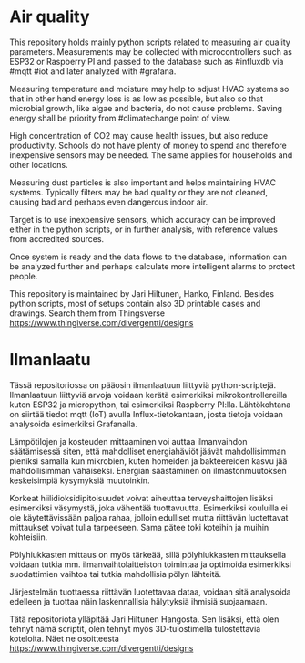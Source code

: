 # Air quality
This repository holds mainly python scripts related to measuring air quality parameters. Measurements may be collected with microcontrollers such as ESP32 or Raspberry PI and passed to the database such as #influxdb via #mqtt #iot and later analyzed with #grafana.

Measuring temperature and moisture may help to adjust HVAC systems so that in other hand energy loss is as low as possible, but also so that microbial growth, like algae and bacteria, do not cause problems.  Saving energy shall be priority from #climatechange point of view.

High concentration of CO2 may cause health issues, but also reduce productivity. Schools do not have plenty of money to spend and therefore inexpensive sensors may be needed. The same applies for households and other locations. 

Measuring dust particles is also important and helps maintaining HVAC systems. Typically filters may be bad quality or they are not cleaned, causing bad and perhaps even dangerous indoor air.

Target is to use inexpensive sensors, which accuracy can be improved either in the python scripts, or in further analysis, with reference values from accredited sources. 

Once system is ready and the data flows to the database, information can be analyzed further and perhaps calculate more intelligent alarms to protect people.

This repository is maintained by Jari Hiltunen, Hanko, Finland. Besides python scripts, most of setups contain also 3D printable cases and drawings. Search them from Thingsverse https://www.thingiverse.com/divergentti/designs

# Ilmanlaatu
Tässä repositoriossa on pääosin ilmanlaatuun liittyviä python-scriptejä. Ilmanlaatuun liittyviä arvoja voidaan kerätä esimerkiksi mikrokontrollereilla kuten ESP32 ja micropython, tai esimerkiksi Raspberry PI:lla. Lähtökohtana on siirtää tiedot mqtt (IoT) avulla Influx-tietokantaan, josta tietoja voidaan analysoida esimerkiksi Grafanalla.

Lämpötilojen ja kosteuden mittaaminen voi auttaa ilmanvaihdon säätämisessä siten, että mahdolliset energiahäviöt jäävät mahdollisimman pieniksi samalla kun mikrobien, kuten homeiden ja bakteereiden kasvu jää mahdollisimman vähäiseksi. Energian säästäminen on ilmastonmuutoksen keskeisimpiä kysymyksiä muutoinkin.

Korkeat hiilidioksidipitoisuudet voivat aiheuttaa terveyshaittojen lisäksi esimerkiksi väsymystä, joka vähentää tuottavuutta. Esimerkiksi kouluilla ei ole käytettävissään paljoa rahaa, jolloin edulliset mutta riittävän luotettavat mittaukset voivat tulla tarpeeseen. Sama pätee toki koteihin ja muihin kohteisiin. 

Pölyhiukkasten mittaus on myös tärkeää, sillä pölyhiukkasten mittauksella voidaan tutkia mm. ilmanvaihtolaitteiston toimintaa ja optimoida esimerkiksi suodattimien vaihtoa tai tutkia mahdollisia pölyn lähteitä.

Järjestelmän tuottaessa riittävän luotettavaa dataa, voidaan sitä analysoida edelleen ja tuottaa näin laskennallisia hälytyksiä ihmisiä suojaamaan.

Tätä repositoriota ylläpitää Jari Hiltunen Hangosta. Sen lisäksi, että olen tehnyt nämä scriptit, olen tehnyt myös  3D-tulostimella tulostettavia koteloita. Näet ne osoitteesta https://www.thingiverse.com/divergentti/designs

